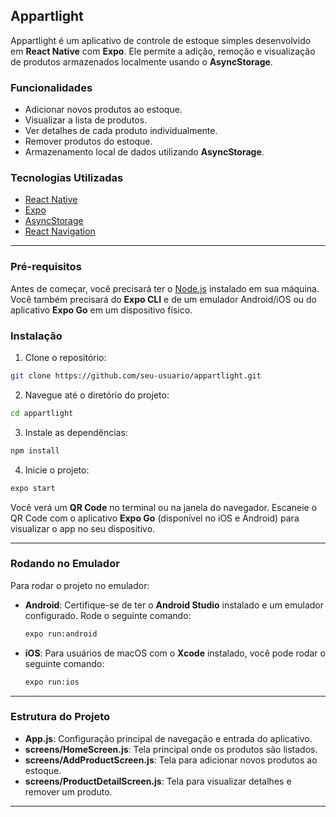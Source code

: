 
## Appartlight

Appartlight é um aplicativo de controle de estoque simples desenvolvido em **React Native** com **Expo**. Ele permite a adição, remoção e visualização de produtos armazenados localmente usando o **AsyncStorage**.

### Funcionalidades

- Adicionar novos produtos ao estoque.
- Visualizar a lista de produtos.
- Ver detalhes de cada produto individualmente.
- Remover produtos do estoque.
- Armazenamento local de dados utilizando **AsyncStorage**.

### Tecnologias Utilizadas

- [React Native](https://reactnative.dev/)
- [Expo](https://expo.dev/)
- [AsyncStorage](https://github.com/react-native-async-storage/async-storage)
- [React Navigation](https://reactnavigation.org/)

---

### Pré-requisitos

Antes de começar, você precisará ter o [Node.js](https://nodejs.org/en/) instalado em sua máquina. Você também precisará do **Expo CLI** e de um emulador Android/iOS ou do aplicativo **Expo Go** em um dispositivo físico.

### Instalação

1. Clone o repositório:

```bash
git clone https://github.com/seu-usuario/appartlight.git
```

2. Navegue até o diretório do projeto:

```bash
cd appartlight
```

3. Instale as dependências:

```bash
npm install
```

4. Inicie o projeto:

```bash
expo start
```

Você verá um **QR Code** no terminal ou na janela do navegador. Escaneie o QR Code com o aplicativo **Expo Go** (disponível no iOS e Android) para visualizar o app no seu dispositivo.

---

### Rodando no Emulador

Para rodar o projeto no emulador:

- **Android**: Certifique-se de ter o **Android Studio** instalado e um emulador configurado. Rode o seguinte comando:
  ```bash
  expo run:android
  ```

- **iOS**: Para usuários de macOS com o **Xcode** instalado, você pode rodar o seguinte comando:
  ```bash
  expo run:ios
  ```

---

### Estrutura do Projeto

- **App.js**: Configuração principal de navegação e entrada do aplicativo.
- **screens/HomeScreen.js**: Tela principal onde os produtos são listados.
- **screens/AddProductScreen.js**: Tela para adicionar novos produtos ao estoque.
- **screens/ProductDetailScreen.js**: Tela para visualizar detalhes e remover um produto.

---
